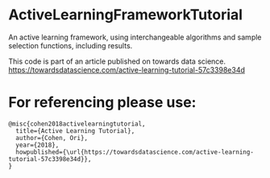 # ActiveLearningFrameworkTutorial
An active learning framework, using interchangeable algorithms and sample selection functions, including results.

This code is part of an article published on towards data science. 
        https://towardsdatascience.com/active-learning-tutorial-57c3398e34d

# For referencing please use:
    @misc{cohen2018activelearningtutorial,
      title={Active Learning Tutorial},
      author={Cohen, Ori},
      year={2018},
      howpublished={\url{https://towardsdatascience.com/active-learning-tutorial-57c3398e34d}},
    }
 

